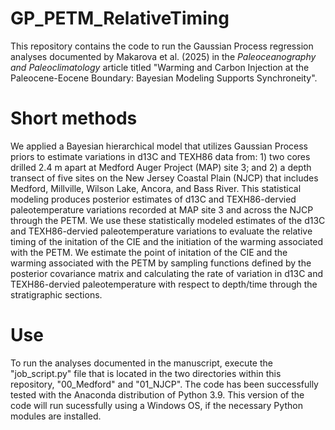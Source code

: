 # GP_PETM_RelativeTiming
This repository contains the code to run the Gaussian Process regression analyses documented by Makarova et al. (2025) in the _Paleoceanography and Paleoclimatology_ article titled "Warming and Carbon Injection at the Paleocene-Eocene Boundary: Bayesian Modeling Supports Synchroneity".

# Short methods
We applied a Bayesian hierarchical model that utilizes Gaussian Process priors to estimate variations in d13C and TEXH86​ data from: 1) two cores drilled 2.4 m apart at Medford Auger Project (MAP) site 3; and 2) a depth transect of five sites on the New Jersey Coastal Plain (NJCP) that includes Medford, Millville, Wilson Lake, Ancora, and Bass River. This statistical modeling produces posterior estimates of d13C and TEXH86​-dervied paleotemperature variations recorded at MAP site 3 and across the NJCP through the PETM. We use these statistically modeled estimates of the d13C and TEXH86​-dervied paleotemperature variations to evaluate the relative timing of the initation of the CIE and the initiation of the warming associated with the PETM. We estimate the point of initation of the CIE and the warming associated with the PETM by sampling functions defined by the posterior covariance matrix and calculating the rate of variation in d13C and TEXH86​-dervied paleotemperature with respect to depth/time through the stratigraphic sections.

# Use
To run the analyses documented in the manuscript, execute the "job_script.py" file that is located in the two directories within this repository, "00_Medford" and "01_NJCP". The code has been successfully tested with the Anaconda distribution of Python 3.9. This version of the code will run sucessfully using a Windows OS, if the necessary Python modules are installed.
